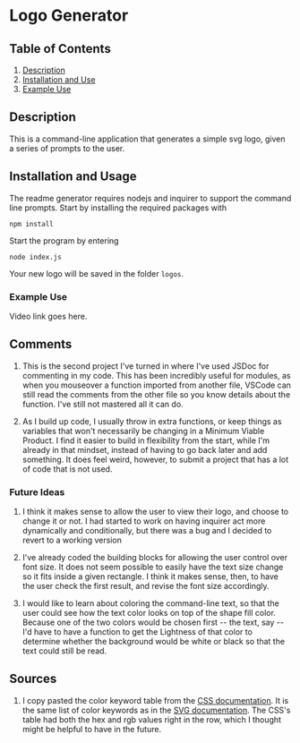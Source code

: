 # Logo Generator

## Table of Contents

1. [Description](#description)
2. [Installation and Use](#installation-and-use)
  3. [Example Use](#example-use)

## Description

This is a command-line application that generates a simple svg logo, given a series of prompts to the user.

## Installation and Usage

The readme generator requires nodejs and inquirer to support the command line prompts.  Start by installing the required packages with

`npm install`

Start the program by entering

`node index.js`

Your new logo will be saved in the folder `logos`.

### Example Use

Video link goes here.

## Comments

1. This is the second project I've turned in where I've used JSDoc for commenting in my code. This has been incredibly useful for modules, as when you mouseover a function imported from another file, VSCode can still read the comments from the other file so you know details about the function.  I've still not mastered all it can do.

2. As I build up code, I usually throw in extra functions, or keep things as variables that won't necessarily be changing in a Minimum Viable Product. I find it easier to build in flexibility from the start, while I'm already in that mindset, instead of having to go back later and add something. It does feel weird, however, to submit a project that has a lot of code that is not used.

### Future Ideas

1. I think it makes sense to allow the user to view their logo, and choose to change it or not.  I had started to work on having inquirer act more dynamically and conditionally, but there was a bug and I decided to revert to a working version

1. I've already coded the building blocks for allowing the user control over font size. It does not seem possible to easily have the text size change so it fits inside a given rectangle. I think it makes sense, then, to have the user check the first result, and revise the font size accordingly.

3. I would like to learn about coloring the command-line text, so that the user could see how the text color looks on top of the shape fill color. Because one of the two colors would be chosen first -- the text, say -- I'd have to have a function to get the Lightness of that color to determine whether the background would be white or black so that the text could still be read.

## Sources

1. I copy pasted the color keyword table from the [CSS documentation](https://www.w3.org/TR/css-color-3/#svg-color). It is the same list of color keywords as in the [SVG documentation](https://www.w3.org/TR/SVG11/types.html#ColorKeywords).  The CSS's table had both the hex and rgb values right in the row, which I thought might be helpful to have in the future. 

